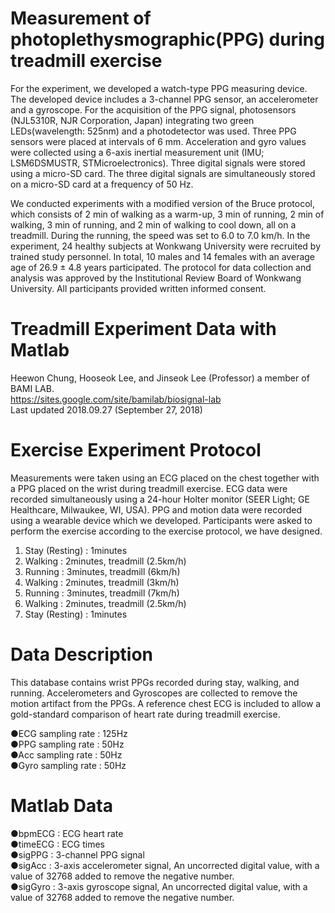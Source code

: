 # Measurement of photoplethysmographic(PPG) during treadmill exercise

For the experiment, we developed a watch-type PPG measuring device. The developed device includes a 3-channel PPG sensor, an accelerometer and a gyroscope. For the acquisition of the PPG signal, photosensors (NJL5310R, NJR Corporation, Japan) integrating two green LEDs(wavelength: 525nm) and a photodetector was used. Three PPG sensors were placed at intervals of 6 mm. Acceleration and gyro values were collected using a 6-axis inertial measurement unit (IMU; LSM6DSMUSTR, STMicroelectronics). Three digital signals were stored using a micro-SD card. The three digital signals are simultaneously stored on a micro-SD card at a frequency of 50 Hz.

We conducted experiments with a modified version of the Bruce protocol, which consists of 2 min of walking as a warm-up, 3 min of running, 2 min of walking, 3 min of running, and 2 min of walking to cool down, all on a treadmill. During the running, the speed was set to 6.0 to 7.0 km/h. In the experiment, 24 healthy subjects at Wonkwang University were recruited by trained study personnel. In total, 10 males and 14 females with an average age of 26.9 ± 4.8 years participated. The protocol for data collection and analysis was approved by the Institutional Review Board of Wonkwang University. All participants provided written informed consent.

Treadmill Experiment Data with Matlab
==================================================
Heewon Chung, Hooseok Lee, and Jinseok Lee (Professor) a member of BAMI LAB.   
https://sites.google.com/site/bamilab/biosignal-lab   
Last updated 2018.09.27 (September 27, 2018)


Exercise Experiment Protocol
==================================================
Measurements were taken using an ECG placed on the chest together with a PPG placed on the wrist during treadmill exercise. ECG data were recorded simultaneously using a 24-hour Holter monitor (SEER Light; GE Healthcare, Milwaukee, WI, USA). PPG and motion data were recorded using a wearable device which we developed. Participants were asked to perform the exercise according to the exercise protocol, we have designed. 
  1) Stay (Resting)      : 1minutes
  2) Walking             : 2minutes, treadmill (2.5km/h)
  3) Running             : 3minutes, treadmill (6km/h)
  4) Walking             : 2minutes, treadmill (3km/h)
  5) Running             : 3minutes, treadmill (7km/h)
  6) Walking             : 2minutes, treadmill (2.5km/h)
  7) Stay (Resting)      : 1minutes

Data Description
==================================================
This database contains wrist PPGs recorded during stay, walking, and running.
Accelerometers and Gyroscopes are collected to remove the motion artifact from the PPGs.
A reference chest ECG is included to allow a gold-standard comparison of heart rate during treadmill exercise.

●ECG sampling rate : 125Hz   
●PPG sampling rate : 50Hz  
●Acc sampling rate : 50Hz  
●Gyro sampling rate : 50Hz   

Matlab Data
==================================================
●bpmECG    : ECG heart rate   
●timeECG   : ECG times  
●sigPPG    : 3-channel PPG signal   
●sigAcc    : 3-axis accelerometer signal, An uncorrected digital value, with a value of 32768 added to remove the negative number.   
●sigGyro   : 3-axis gyroscope signal,  An uncorrected digital value, with a value of 32768 added to remove the negative number.    
